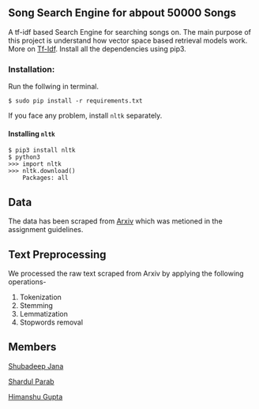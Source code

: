 ## Song Search Engine for abpout 50000 Songs

A tf-idf based Search Engine for searching songs on. The main purpose of this project is understand how vector space based retrieval models work.
More on [Tf-Idf](https://en.wikipedia.org/wiki/Tf%E2%80%93idf). Install all the dependencies using pip3.


### Installation:

Run the follwing in terminal.
```
$ sudo pip install -r requirements.txt
```
If you face any problem, install `nltk` separately.

#### Installing `nltk`

```
$ pip3 install nltk
$ python3
>>> import nltk
>>> nltk.download()
	Packages: all
```

## Data
The data has been scraped from [Arxiv]() which was metioned in the assignment guidelines. 

## Text Preprocessing
We processed the raw text scraped from Arxiv by applying the following operations-
1. Tokenization
2. Stemming
3. Lemmatization
4. Stopwords removal  



## Members
[Shubadeep Jana](https://github.com/subhadip7879)

[Shardul Parab](https://github.com/shardulparab97)

[Himanshu Gupta](https://github.com/him1411)
